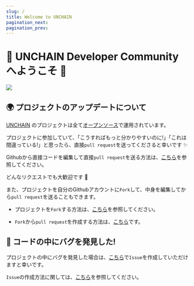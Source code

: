 ```yaml
---
slug: /
title: Welcome to UNCHAIN
pagination_next:
pagination_prev:
---
```


# 💎 **UNCHAIN Developer Community へようこそ** 👋

![](/thumbnail/unchain-banner.png)

## 🌍 **プロジェクトのアップデートについて**

[UNCHAIN](https://www.unchain.tech) のプロジェクトは全て[オープンソース](https://github.com/unchain-dev/UNCHAIN-projects/blob/main/LICENSE)で運用されています。

プロジェクトに参加していて、「こうすればもっと分かりやすいのに!」「これは間違っている!」と思ったら、直接`pull request`を送ってくださると幸いです ✨

Githubから直接コードを編集して直接`pull request`を送る方法は、[こちら](https://docs.github.com/ja/repositories/working-with-files/managing-files/editing-files#editing-files-in-another-users-repository)を参照してください。

どんなリクエストでも大歓迎です 🎉

また、プロジェクトを自分のGithubアカウントに`Fork`して、中身を編集してから`pull request`を送ることもできます。

- プロジェクトを`Fork`する方法は、[こちら](https://docs.github.com/ja/get-started/quickstart/fork-a-repo)を参照してください。

- `Fork`から`pull request`を作成する方法は、[こちら](https://docs.github.com/ja/pull-requests/collaborating-with-pull-requests/proposing-changes-to-your-work-with-pull-requests/creating-a-pull-request-from-a-fork)です。

## 🐝 **コードの中にバグを発見した!**

プロジェクトの中にバグを発見した場合は、[こちら](https://github.com/unchain-dev/UNCHAIN-projects/issues)で`Issue`を作成していただけますと幸いです。

`Issue`の作成方法に関しては、[こちら](https://docs.github.com/ja/issues/tracking-your-work-with-issues/creating-an-issue)を参照してください。
